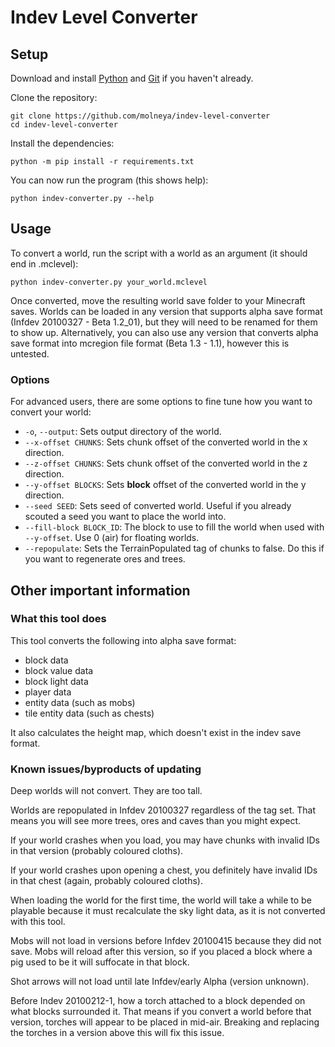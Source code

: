 
# Indev Level Converter

## Setup

Download and install [Python](https://www.python.org/downloads/) and [Git](https://git-scm.com/downloads) if you haven't already.

Clone the repository:
```
git clone https://github.com/molneya/indev-level-converter
cd indev-level-converter
```

Install the dependencies:
```
python -m pip install -r requirements.txt
```

You can now run the program (this shows help):
```
python indev-converter.py --help
```

## Usage

To convert a world, run the script with a world as an argument (it should end in .mclevel):
```
python indev-converter.py your_world.mclevel
```

Once converted, move the resulting world save folder to your Minecraft saves. Worlds can be loaded in any version that supports alpha save format (Infdev 20100327 - Beta 1.2_01), but they will need to be renamed for them to show up. Alternatively, you can also use any version that converts alpha save format into mcregion file format (Beta 1.3 - 1.1), however this is untested.

<!--
**Some users may need to run the program as administrator to get it to work. You can do this on Windows by opening command prompt as administrator and running the program from there.**
Note from future me: check why this was needed again?
-->

### Options

For advanced users, there are some options to fine tune how you want to convert your world:

- `-o`, `--output`: Sets output directory of the world.
- `--x-offset CHUNKS`: Sets chunk offset of the converted world in the x direction.
- `--z-offset CHUNKS`: Sets chunk offset of the converted world in the z direction.
- `--y-offset BLOCKS`: Sets **block** offset of the converted world in the y direction.
- `--seed SEED`: Sets seed of converted world. Useful if you already scouted a seed you want to place the world into.
- `--fill-block BLOCK_ID`: The block to use to fill the world when used with `--y-offset`. Use 0 (air) for floating worlds.
- `--repopulate`: Sets the TerrainPopulated tag of chunks to false. Do this if you want to regenerate ores and trees.

## Other important information

### What this tool does

This tool converts the following into alpha save format:
- block data
- block value data
- block light data
- player data
- entity data (such as mobs)
- tile entity data (such as chests)

It also calculates the height map, which doesn't exist in the indev save format.

### Known issues/byproducts of updating

Deep worlds will not convert. They are too tall.

Worlds are repopulated in Infdev 20100327 regardless of the tag set. That means you will see more trees, ores and caves than you might expect.

If your world crashes when you load, you may have chunks with invalid IDs in that version (probably coloured cloths).

If your world crashes upon opening a chest, you definitely have invalid IDs in that chest (again, probably coloured cloths).

When loading the world for the first time, the world will take a while to be playable because it must recalculate the sky light data, as it is not converted with this tool.

Mobs will not load in versions before Infdev 20100415 because they did not save. Mobs will reload after this version, so if you placed a block where a pig used to be it will suffocate in that block.

Shot arrows will not load until late Infdev/early Alpha (version unknown).

Before Indev 20100212-1, how a torch attached to a block depended on what blocks surrounded it. That means if you convert a world before that version, torches will appear to be placed in mid-air. Breaking and replacing the torches in a version above this will fix this issue.
